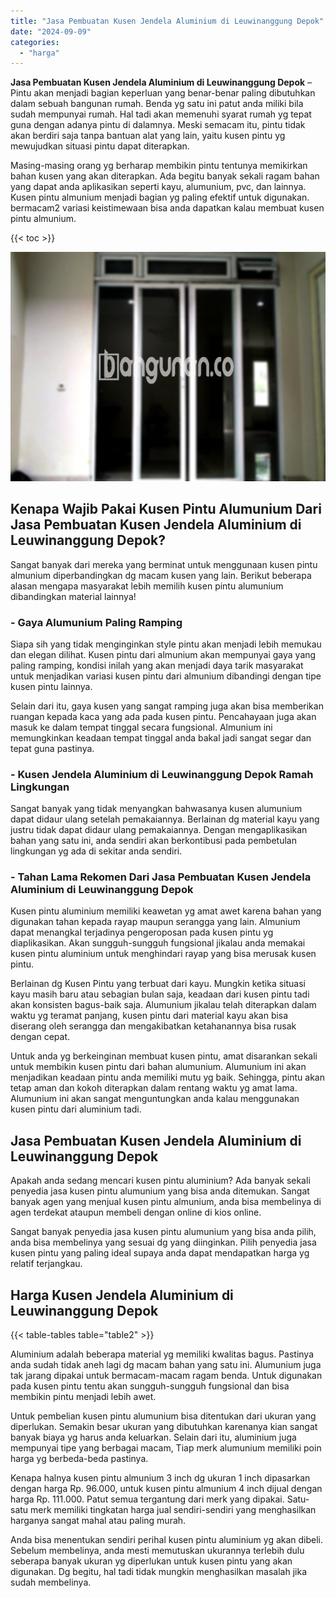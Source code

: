 ```yaml
---
title: "Jasa Pembuatan Kusen Jendela Aluminium di Leuwinanggung Depok"
date: "2024-09-09"
categories: 
  - "harga"
---
```


**Jasa Pembuatan Kusen Jendela Aluminium di Leuwinanggung Depok** – Pintu akan menjadi bagian keperluan yang benar-benar paling dibutuhkan dalam sebuah bangunan rumah. Benda yg satu ini patut anda miliki bila sudah mempunyai rumah. Hal tadi akan memenuhi syarat rumah yg tepat guna dengan adanya pintu di dalamnya. Meski semacam itu, pintu tidak akan berdiri saja tanpa bantuan alat yang lain, yaitu kusen pintu yg mewujudkan situasi pintu dapat diterapkan.

Masing-masing orang yg berharap membikin pintu tentunya memikirkan bahan kusen yang akan diterapkan. Ada begitu banyak sekali ragam bahan yang dapat anda aplikasikan seperti kayu, alumunium, pvc, dan lainnya. Kusen pintu almunium menjadi bagian yg paling efektif untuk digunakan. bermacam2 variasi keistimewaan bisa anda dapatkan kalau membuat kusen pintu almunium.

{{< toc >}}

![Jasa Pembuatan Kusen Jendela Aluminium di Leuwinanggung Depok](/images/harga-kusen-jendela-alumunium-39.png)

## Kenapa Wajib Pakai Kusen Pintu Alumunium Dari Jasa Pembuatan Kusen Jendela Aluminium di Leuwinanggung Depok?

Sangat banyak dari mereka yang berminat untuk menggunaan kusen pintu almunium diperbandingkan dg macam kusen yang lain. Berikut beberapa alasan mengapa masyarakat lebih memilih kusen pintu alumunium dibandingkan material lainnya!

### \- Gaya Alumunium Paling Ramping

Siapa sih yang tidak menginginkan style pintu akan menjadi lebih memukau dan elegan dilihat. Kusen pintu dari almunium akan mempunyai gaya yang paling ramping, kondisi inilah yang akan menjadi daya tarik masyarakat untuk menjadikan variasi kusen pintu dari almunium dibandingi dengan tipe kusen pintu lainnya.

Selain dari itu, gaya kusen yang sangat ramping juga akan bisa memberikan ruangan kepada kaca yang ada pada kusen pintu. Pencahayaan juga akan masuk ke dalam tempat tinggal secara fungsional. Almunium ini memungkinkan keadaan tempat tinggal anda bakal jadi sangat segar dan tepat guna pastinya.

### \- Kusen Jendela Aluminium di Leuwinanggung Depok Ramah Lingkungan

Sangat banyak yang tidak menyangkan bahwasanya kusen alumunium dapat didaur ulang setelah pemakaiannya. Berlainan dg material kayu yang justru tidak dapat didaur ulang pemakaiannya. Dengan mengaplikasikan bahan yang satu ini, anda sendiri akan berkontibusi pada pembetulan lingkungan yg ada di sekitar anda sendiri.

### \- Tahan Lama Rekomen Dari Jasa Pembuatan Kusen Jendela Aluminium di Leuwinanggung Depok

Kusen pintu aluminium memiliki keawetan yg amat awet karena bahan yang digunakan tahan kepada rayap maupun serangga yang lain. Almunium dapat menangkal terjadinya pengeroposan pada kusen pintu yg diaplikasikan. Akan sungguh-sungguh fungsional jikalau anda memakai kusen pintu aluminium untuk menghindari rayap yang bisa merusak kusen pintu.

Berlainan dg Kusen Pintu yang terbuat dari kayu. Mungkin ketika situasi kayu masih baru atau sebagian bulan saja, keadaan dari kusen pintu tadi akan konsisten bagus-baik saja. Alumunium jikalau telah diterapkan dalam waktu yg teramat panjang, kusen pintu dari material kayu akan bisa diserang oleh serangga dan mengakibatkan ketahanannya bisa rusak dengan cepat.

Untuk anda yg berkeinginan membuat kusen pintu, amat disarankan sekali untuk membikin kusen pintu dari bahan alumunium. Alumunium ini akan menjadikan keadaan pintu anda memiliki mutu yg baik. Sehingga, pintu akan tetap aman dan kokoh diterapkan dalam rentang waktu yg amat lama. Alumunium ini akan sangat menguntungkan anda kalau menggunakan kusen pintu dari aluminium tadi.

## Jasa Pembuatan Kusen Jendela Aluminium di Leuwinanggung Depok

Apakah anda sedang mencari kusen pintu aluminium? Ada banyak sekali penyedia jasa kusen pintu alumunium yang bisa anda ditemukan. Sangat banyak agen yang menjual kusen pintu almunium, anda bisa membelinya di agen terdekat ataupun membeli dengan online di kios online.

Sangat banyak penyedia jasa kusen pintu alumunium yang bisa anda pilih, anda bisa membelinya yang sesuai dg yang diinginkan. Pilih penyedia jasa kusen pintu yang paling ideal supaya anda dapat mendapatkan harga yg relatif terjangkau.

## Harga Kusen Jendela Aluminium di Leuwinanggung Depok

{{< table-tables table="table2" >}}

Aluminium adalah beberapa material yg memiliki kwalitas bagus. Pastinya anda sudah tidak aneh lagi dg macam bahan yang satu ini. Alumunium juga tak jarang dipakai untuk bermacam-macam ragam benda. Untuk digunakan pada kusen pintu tentu akan sungguh-sungguh fungsional dan bisa membikin pintu menjadi lebih awet.

Untuk pembelian kusen pintu alumunium bisa ditentukan dari ukuran yang diperlukan. Semakin besar ukuran yang dibutuhkan karenanya kian sangat banyak biaya yg harus anda keluarkan. Selain dari itu, aluminium juga mempunyai tipe yang berbagai macam, Tiap merk alumunium memiliki poin harga yg berbeda-beda pastinya.

Kenapa halnya kusen pintu almunium 3 inch dg ukuran 1 inch dipasarkan dengan harga Rp. 96.000, untuk kusen pintu almunium 4 inch dijual dengan harga Rp. 111.000. Patut semua tergantung dari merk yang dipakai. Satu-satu merk memiliki tingkatan harga jual sendiri-sendiri yang menghasilkan harganya sangat mahal atau paling murah.

Anda bisa menentukan sendiri perihal kusen pintu aluminium yg akan dibeli. Sebelum membelinya, anda mesti memutuskan ukurannya terlebih dulu seberapa banyak ukuran yg diperlukan untuk kusen pintu yang akan digunakan. Dg begitu, hal tadi tidak mungkin menghasilkan masalah jika sudah membelinya.
